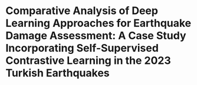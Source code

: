 # Comparative Analysis of Deep Learning Approaches for Earthquake Damage Assessment: A Case Study Incorporating Self-Supervised Contrastive Learning in the 2023 Turkish Earthquakes
